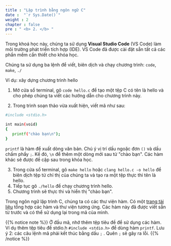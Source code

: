 ```yaml
---
title : "Lập trình bằng ngôn ngữ C"
date :  "`r Sys.Date()`" 
weight : 2 
chapter : false
pre : " <b> 2. </b> "
---
```

Trong khoá học này, chúng ta sử dụng **Visual Studio Code** (VS Code) làm môi trường phát triển tích hợp (IDE). VS Code đã được cài đặt sẵn tất cả các phần mềm cần thiết cho khóa học.


Chúng ta sử dụng ba lệnh để viết, biên dịch và chạy chương trình: `code`, `make`, `./` 

Ví dụ: xây dựng chương trình hello
1. Mở cửa sổ terminal, gõ ```code hello.c``` để tạo một tệp C có tên là hello và cho phép chúng ta viết các hướng dẫn cho chương trình này.

2. Trong trình soạn thảo vừa xuất hiện, viết mã như sau:
 ```bash
#include <stdio.h>

int main(void)
{
    printf("chào bạn\n");
}
```
`printf` là hàm để xuất dòng văn bản. Chú ý vị trí dấu ngoặc đơn `()` và dấu chấm phẩy `;`. Kế đó, `\n` để thêm một dòng mới sau từ "chào bạn". Các hàm khác sẽ được đề cập sau trong khóa học.

3. Trong cửa sổ terminal, gõ ```make hello``` hoặc ```clang hello.c -o hello``` để biên dịch tệp từ chỉ thị của chúng ta và tạo ra một tệp thực thi tên là hello.
4. Tiếp tục gõ ```./hello``` để chạy chương trình hello.
5. Chương trình sẽ thực thi và hiển thị "chào bạn".

Trong ngôn ngữ lập trình C, chúng ta có các thư viện hàm. Có một [trang tài liệu](https://manual.cs50.io/) tổng hợp các hàm và thư viện tương ứng. Các hàm này đã được viết sẵn từ trước và có thể sử dụng lại trong mã của mình.

{{% notice note %}}
Ở đầu mã, nhớ thêm tệp tiêu đề để sử dụng các hàm. Ví dụ thêm tệp tiêu đề stdio.h `#include <stdio.h>` để dùng hàm `printf`. Lưu ý 2: các câu lệnh mã phải kết thúc bằng dấu `;` . Quên `;` sẽ gây ra lỗi.
{{% /notice %}}

